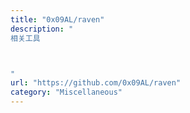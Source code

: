 ```yaml
---
title: "0x09AL/raven"
description: "
相关工具



"
url: "https://github.com/0x09AL/raven"
category: "Miscellaneous"
---
```


